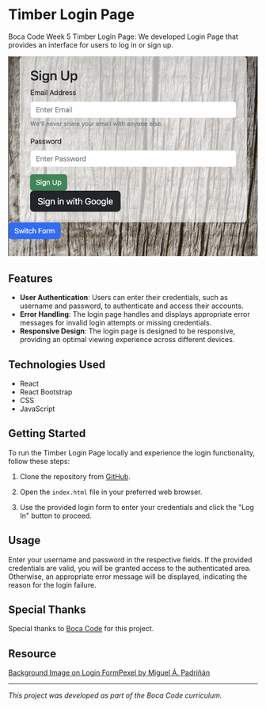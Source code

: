 # Timber Login Page

Boca Code Week 5 Timber Login Page: We developed Login Page that provides an interface for users to log in or sign up. 

![screenshot](./public/images/readme.png)

## Features

- **User Authentication**: Users can enter their credentials, such as username and password, to authenticate and access their accounts.
- **Error Handling**: The login page handles and displays appropriate error messages for invalid login attempts or missing credentials.
- **Responsive Design**: The login page is designed to be responsive, providing an optimal viewing experience across different devices.

## Technologies Used

- React
- React Bootstrap
- CSS
- JavaScript

## Getting Started

To run the Timber Login Page locally and experience the login functionality, follow these steps:

1. Clone the repository from [GitHub](https://github.com/v-cazeau/timber-login).

2. Open the `index.html` file in your preferred web browser.

3. Use the provided login form to enter your credentials and click the "Log In" button to proceed.

## Usage

Enter your username and password in the respective fields. If the provided credentials are valid, you will be granted access to the authenticated area. Otherwise, an appropriate error message will be displayed, indicating the reason for the login failure.

## Special Thanks

Special thanks to [Boca Code](https://github.com/bocacode) for this project.

## Resource
[Background Image on Login FormPexel by Miguel Á. Padriñán](https://www.pexels.com/photo/brown-wooden-surface-230515/)

---
*This project was developed as part of the Boca Code curriculum.*






